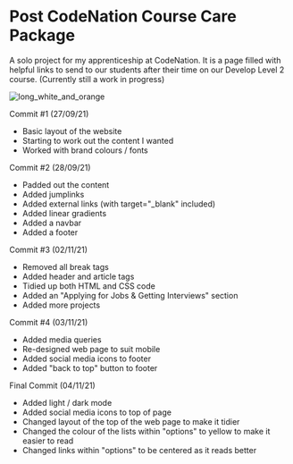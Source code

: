 # Post CodeNation Course Care Package
A solo project for my apprenticeship at CodeNation. 
It is a page filled with helpful links to send to our students after their time on our Develop Level 2 course. 
(Currently still a work in progress)

![long_white_and_orange](https://user-images.githubusercontent.com/80684537/135117116-c44ab7be-eb2e-49ff-9ac0-5795675be52a.png)

Commit #1 (27/09/21)

- Basic layout of the website
- Starting to work out the content I wanted
- Worked with brand colours / fonts

Commit #2 (28/09/21)

- Padded out the content
- Added jumplinks
- Added external links (with target="_blank" included)
- Added linear gradients
- Added a navbar
- Added a footer

Commit #3 (02/11/21)

- Removed all break tags
- Added header and article tags
- Tidied up both HTML and CSS code
- Added an "Applying for Jobs & Getting Interviews" section
- Added more projects

Commit #4 (03/11/21)

- Added media queries
- Re-designed web page to suit mobile
- Added social media icons to footer
- Added "back to top" button to footer

Final Commit (04/11/21)

- Added light / dark mode
- Added social media icons to top of page
- Changed layout of the top of the web page to make it tidier
- Changed the colour of the lists within "options" to yellow to make it easier to read
- Changed links within "options" to be centered as it reads better
